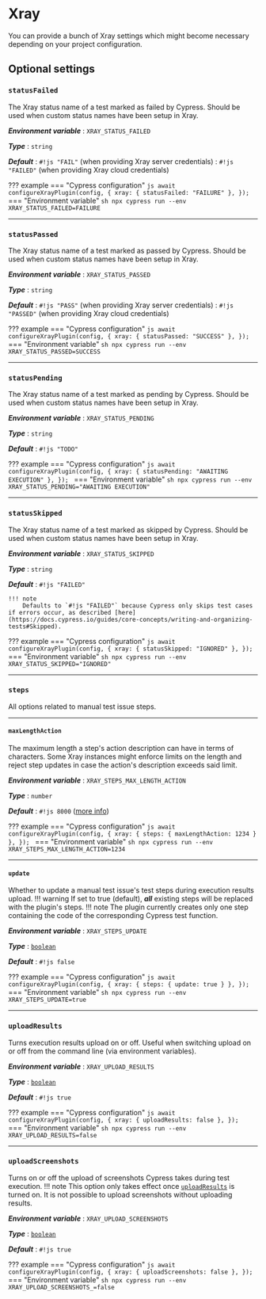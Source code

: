 # Xray

You can provide a bunch of Xray settings which might become necessary depending on your project configuration.

## Optional settings

### `statusFailed`

The Xray status name of a test marked as failed by Cypress.
Should be used when custom status names have been setup in Xray.

***Environment variable***
: `XRAY_STATUS_FAILED`

***Type***
: `string`

***Default***
: `#!js "FAIL"` (when providing Xray server credentials)
: `#!js "FAILED"` (when providing Xray cloud credentials)

??? example
    === "Cypress configuration"
        ```js
        await configureXrayPlugin(config, {
            xray: {
                statusFailed: "FAILURE"
            },
        });
        ```
    === "Environment variable"
        ```sh
        npx cypress run --env XRAY_STATUS_FAILED=FAILURE
        ```

<hr/>

### `statusPassed`

The Xray status name of a test marked as passed by Cypress.
Should be used when custom status names have been setup in Xray.

***Environment variable***
: `XRAY_STATUS_PASSED`

***Type***
: `string`

***Default***
: `#!js "PASS"` (when providing Xray server credentials)
: `#!js "PASSED"` (when providing Xray cloud credentials)

??? example
    === "Cypress configuration"
        ```js
        await configureXrayPlugin(config, {
            xray: {
                statusPassed: "SUCCESS"
            },
        });
        ```
    === "Environment variable"
        ```sh
        npx cypress run --env XRAY_STATUS_PASSED=SUCCESS
        ```

<hr/>

### `statusPending`

The Xray status name of a test marked as pending by Cypress.
Should be used when custom status names have been setup in Xray.

***Environment variable***
: `XRAY_STATUS_PENDING`

***Type***
: `string`

***Default***
: `#!js "TODO"`

??? example
    === "Cypress configuration"
        ```js
        await configureXrayPlugin(config, {
            xray: {
                statusPending: "AWAITING EXECUTION"
            },
        });
        ```
    === "Environment variable"
        ```sh
        npx cypress run --env XRAY_STATUS_PENDING="AWAITING EXECUTION"
        ```

<hr/>

### `statusSkipped`

The Xray status name of a test marked as skipped by Cypress.
Should be used when custom status names have been setup in Xray.

***Environment variable***
: `XRAY_STATUS_SKIPPED`

***Type***
: `string`

***Default***
: `#!js "FAILED"`

    !!! note
        Defaults to `#!js "FAILED"` because Cypress only skips test cases if errors occur, as described [here](https://docs.cypress.io/guides/core-concepts/writing-and-organizing-tests#Skipped).

??? example
    === "Cypress configuration"
        ```js
        await configureXrayPlugin(config, {
            xray: {
                statusSkipped: "IGNORED"
            },
        });
        ```
    === "Environment variable"
        ```sh
        npx cypress run --env XRAY_STATUS_SKIPPED="IGNORED"
        ```

<hr/>

### `steps`

All options related to manual test issue steps.

<hr/>

#### `maxLengthAction`

The maximum length a step's action description can have in terms of characters. Some Xray instances might enforce limits on the length and reject step updates in case the action's description exceeds said limit.

***Environment variable***
: `XRAY_STEPS_MAX_LENGTH_ACTION`

***Type***
: `number`

***Default***
: `#!js 8000` ([more info](https://github.com/Qytera-Gmbh/cypress-xray-plugin/issues/50))

??? example
    === "Cypress configuration"
        ```js
        await configureXrayPlugin(config, {
            xray: {
                steps: {
                    maxLengthAction: 1234
                }
            },
        });
        ```
    === "Environment variable"
        ```sh
        npx cypress run --env XRAY_STEPS_MAX_LENGTH_ACTION=1234
        ```

<hr/>

#### `update`

Whether to update a manual test issue's test steps during execution results upload.
!!! warning
    If set to true (default), ***all*** existing steps will be replaced with the plugin's steps.
!!! note
    The plugin currently creates only one step containing the code of the corresponding Cypress test function.

***Environment variable***
: `XRAY_STEPS_UPDATE`

***Type***
: [`boolean`](types.md#boolean)

***Default***
: `#!js false`

??? example
    === "Cypress configuration"
        ```js
        await configureXrayPlugin(config, {
            xray: {
                steps: {
                    update: true
                }
            },
        });
        ```
    === "Environment variable"
        ```sh
        npx cypress run --env XRAY_STEPS_UPDATE=true
        ```

<hr/>

### `uploadResults`

Turns execution results upload on or off.
Useful when switching upload on or off from the command line (via environment variables).

***Environment variable***
: `XRAY_UPLOAD_RESULTS`

***Type***
: [`boolean`](types.md#boolean)

***Default***
: `#!js true`

??? example
    === "Cypress configuration"
        ```js
        await configureXrayPlugin(config, {
            xray: {
                uploadResults: false
            },
        });
        ```
    === "Environment variable"
        ```sh
        npx cypress run --env XRAY_UPLOAD_RESULTS=false
        ```

<hr/>

### `uploadScreenshots`

Turns on or off the upload of screenshots Cypress takes during test execution.
!!! note
    This option only takes effect once [`uploadResults`](#uploadresults) is turned on.
    It is not possible to upload screenshots without uploading results.

***Environment variable***
: `XRAY_UPLOAD_SCREENSHOTS`

***Type***
: [`boolean`](types.md#boolean)

***Default***
: `#!js true`

??? example
    === "Cypress configuration"
        ```js
        await configureXrayPlugin(config, {
            xray: {
                uploadScreenshots: false
            },
        });
        ```
    === "Environment variable"
        ```sh
        npx cypress run --env XRAY_UPLOAD_SCREENSHOTS_=false
        ```

